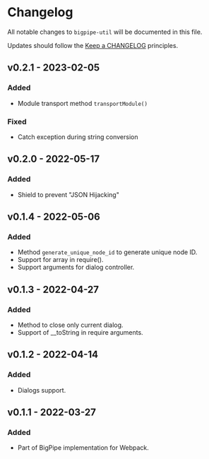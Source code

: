# Changelog

All notable changes to `bigpipe-util` will be documented in this file.

Updates should follow the [Keep a CHANGELOG](http://keepachangelog.com/) principles.

## v0.2.1 - 2023-02-05

### Added
- Module transport method `transportModule()`

### Fixed
- Catch exception during string conversion

## v0.2.0 - 2022-05-17

### Added
- Shield to prevent "JSON Hijacking"

## v0.1.4 - 2022-05-06

### Added
- Method `generate_unique_node_id` to generate unique node ID.
- Support for array in require().
- Support arguments for dialog controller.

## v0.1.3 - 2022-04-27

### Added
- Method to close only current dialog.
- Support of __toString in require arguments.

## v0.1.2 - 2022-04-14

### Added
- Dialogs support.

## v0.1.1 - 2022-03-27

### Added
- Part of BigPipe implementation for Webpack.

